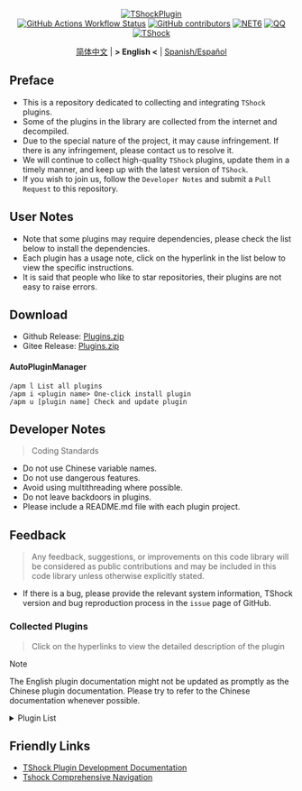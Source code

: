 <div align="center">
  
[![TShockPlugin](https://socialify.git.ci/UnrealMultiple/TShockPlugin/image?description=1&descriptionEditable=A%20TShock%20Chinese%20Plugin%20Collection%20Repository&forks=1&issues=1&language=1&logo=https%3A%2F%2Fgithub.com%2FUnrealMultiple%2FTShockPlugin%2Fblob%2Fmaster%2Ficon.png%3Fraw%3Dtrue&name=1&pattern=Circuit%20Board&pulls=1&stargazers=1&theme=Auto)](https://github.com/UnrealMultiple/TShockPlugin)  
[![GitHub Actions Workflow Status](https://img.shields.io/github/actions/workflow/status/UnrealMultiple/TShockPlugin/.github%2Fworkflows%2Fbuild.yml)](https://github.com/UnrealMultiple/TShockPlugin/actions)
[![GitHub contributors](https://img.shields.io/github/contributors/UnrealMultiple/TShockPlugin?style=flat)](https://github.com/UnrealMultiple/TShockPlugin/graphs/contributors)
[![NET6](https://img.shields.io/badge/Core-%20.NET_6-blue)](https://dotnet.microsoft.com/zh-cn/)
[![QQ](https://img.shields.io/badge/QQ-EB1923?logo=tencent-qq&logoColor=white)](https://qm.qq.com/cgi-bin/qm/qr?k=54tOesIU5g13yVBNFIuMBQ6AzjgE6f0m&jump_from=webapi&authKey=6jzafzJEqQGzq7b2mAHBw+Ws5uOdl83iIu7CvFmrfm/Xxbo2kNHKSNXJvDGYxhSW)
[![TShock](https://img.shields.io/badge/TShock5.2.0-2B579A.svg?&logo=TShock&logoColor=white)](https://github.com/Pryaxis/TShock)

[简体中文](README.md) | **&gt; English &lt;** | [Spanish/Español](README.es-ES.md)

</div>

## Preface
- This is a repository dedicated to collecting and integrating `TShock` plugins.
- Some of the plugins in the library are collected from the internet and decompiled.
- Due to the special nature of the project, it may cause infringement. If there is any infringement, please contact us to resolve it.
- We will continue to collect high-quality `TShock` plugins, update them in a timely manner, and keep up with the latest version of `TShock`.
- If you wish to join us, follow the `Developer Notes` and submit a `Pull Request` to this repository.


## User Notes

- Note that some plugins may require dependencies, please check the list below to install the dependencies.
- Each plugin has a usage note, click on the hyperlink in the list below to view the specific instructions.
- It is said that people who like to star repositories, their plugins are not easy to raise errors.

## Download

- Github Release: [Plugins.zip](https://github.com/UnrealMultiple/TShockPlugin/releases/download/V1.0.0.0/Plugins.zip)
- Gitee Release: [Plugins.zip](https://gitee.com/kksjsj/TShockPlugin/releases/download/V1.0.0.0/Plugins.zip)

#### AutoPluginManager
    /apm l List all plugins
    /apm i <plugin name> One-click install plugin
    /apm u [plugin name] Check and update plugin

## Developer Notes

> Coding Standards

- Do not use Chinese variable names.
- Do not use dangerous features.
- Avoid using multithreading where possible.
- Do not leave backdoors in plugins.
- Please include a README.md file with each plugin project.

## Feedback

> Any feedback, suggestions, or improvements on this code library will be considered as public contributions and may be included in this code library unless otherwise explicitly stated.

- If there is a bug, please provide the relevant system information, TShock version and bug reproduction process in the `issue` page of GitHub.

### Collected Plugins

> Click on the hyperlinks to view the detailed description of the plugin

> [!NOTE]
> The English plugin documentation might not be updated as promptly as the Chinese plugin documentation.
> Please try to refer to the Chinese documentation whenever possible.

<Details>
<Summary>Plugin List</Summary>

| Plugin Name | English Available | Plugin Description | Dependencies |
| :-: | :-: | :-: | :-: |
| [AdditionalPylons](./src/AdditionalPylons/README.en-US.md) | Yes | Place more Pylons | [LazyAPI](./src/LazyAPI/README.md) |
| [AnnouncementBoxPlus](./src/AnnouncementBoxPlus/README.md) | No | Enhance Broadcast Box Functionality | [LazyAPI](./src/LazyAPI/README.md) |
| [AutoAirItem](./src/AutoAirItem/README.en-US.md) | Yes | Automatic trash cans | [LazyAPI](./src/LazyAPI/README.md) |
| [AutoBroadcast](./src/AutoBroadcast/README.en-US.md) | Yes | Automatic broadcast | [LazyAPI](./src/LazyAPI/README.md) |
| [AutoClear](./src/AutoClear/README.en-US.md) | Yes | Intelligent automatic cleaning | [LazyAPI](./src/LazyAPI/README.md) |
| [AutoFish](./src/AutoFish/README.en-US.md) | Yes | Automatic fishing | [LazyAPI](./src/LazyAPI/README.md) |
| [AutoPluginManager](./src/AutoPluginManager/README.en-US.md) | Yes | Update plugins automatically in one key |  |
| [AutoReset](./src/AutoReset/README.en-US.md) | Yes | Fully automatic reset | [LazyAPI](./src/LazyAPI/README.md) |
| [AutoStoreItems](./src/AutoStoreItems/README.en-US.md) | Yes | Automatic storage | [LazyAPI](./src/LazyAPI/README.md) |
| [AutoTeam](./src/AutoTeam/README.en-US.md) | Yes | Automatic team formation | [LazyAPI](./src/LazyAPI/README.md) |
| [Back](./src/Back/README.en-US.md) | Yes | Return to the point of death | [LazyAPI](./src/LazyAPI/README.md) |
| [BagPing](./src/BagPing/README.en-US.md) | Yes | Mark treasure bags on the map |  |
| [BanNpc](./src/BanNpc/README.en-US.md) | Yes | Prevent monster generation | [LazyAPI](./src/LazyAPI/README.md) |
| [BedSet](./src/BedSet/README.en-US.md) | Yes | Set and record respawn points | [LazyAPI](./src/LazyAPI/README.md) |
| [BetterWhitelist](./src/BetterWhitelist/README.en-US.md) | Yes | Whitelist plugin | [LazyAPI](./src/LazyAPI/README.md) |
| [BridgeBuilder](./src/BridgeBuilder/README.en-US.md) | Yes | Quick bridge building | [LazyAPI](./src/LazyAPI/README.md) |
| [BuildMaster](./src/BuildMaster/README.md) | No | Red Bean Mini Game·Master Builder Mode | [MiniGamesAPI](./src/MiniGamesAPI/README.md) |
| [CaiBot](./src/CaiBot/README.md) | No | CaiBot adapter plugin (Only support QQ) |  |
| [CaiCustomEmojiCommand](./src/CaiCustomEmojiCommand/README.en-US.md) | Yes | Custom emoji command | [LazyAPI](./src/LazyAPI/README.md) |
| [CaiLib](./src/CaiLib/README.md) | No | Cai's preload library | [SixLabors.ImageSharp]() |
| [CaiPacketDebug](./src/CaiPacketDebug/README.md) | No | Cai Packet Debug Tool | [LazyAPI](./src/LazyAPI/README.md) [TrProtocol]() |
| [CaiRewardChest](./src/CaiRewardChest/README.en-US.md) | Yes | Convert naturally generated chests into reward chests that everyone can claim once | [linq2db]() [LazyAPI](./src/LazyAPI/README.md) |
| [CGive](./src/CGive/README.en-US.md) | Yes | Offline commands |  |
| [Challenger](./src/Challenger/README.md) | Yes | Challenger mode |  |
| [Chameleon](./src/Chameleon/README.en-US.md) | Yes | Login before entering the server | [LazyAPI](./src/LazyAPI/README.md) |
| [ChattyBridge](./src/ChattyBridge/README.md) | No | Used for cross-server chat | [LazyAPI](./src/LazyAPI/README.md) |
| [ChestRestore](./src/ChestRestore/README.en-US.md) | Yes | Infinite items in resource servers |  |
| [Chireiden.TShock.Omni](https://github.com/sgkoishi/yaaiomni/blob/master/README.md) | No | Yet another misc plugin for TShock - the core part |  |
| [Chireiden.TShock.Omni.Misc](https://github.com/sgkoishi/yaaiomni/blob/master/README.md) | No | Yet another misc plugin for TShock - the miscellaneous part | [Chireiden.TShock.Omni](https://github.com/sgkoishi/yaaiomni/blob/master/README.md) |
| [CNPCShop](./src/CNPCShop/README.md) | No | Custom NPC shop |  |
| [ConsoleSql](./src/ConsoleSql/README.md) | No | Execute SQL statements in the console |  |
| [ConvertWorld](./src/ConvertWorld/README.en-US.md) | Yes | Convert world items by defeating monsters |  |
| [CreateSpawn](./src/CreateSpawn/README.md) | No | Spawn point building generation | [LazyAPI](./src/LazyAPI/README.md) |
| [CriticalHit](./src/CriticalHit/README.en-US.md) | No | Critical hit prompt |  |
| [Crossplay](https://github.com/UnrealMultiple/Crossplay/blob/main/README.md) | No | Allows for cross-platform play |  |
| [CustomMonster](./src/CustomMonster/README.en-US.md) | Yes | Customize, modify, and generate monsters and bosses  |  |
| [DamageRuleLoot](./src/DamageRuleLoot/README.en-US.md) | Yes | Determine the drop treasure bag based on the ratio of damage and transfer damage calculation |  |
| [DamageStatistic](./src/DamageStatistic/README.md) | No | Display damage caused by each player after each boss fight |  |
| [DataSync](./src/DataSync/README.md) | No | Progress synchronization |  |
| [DeathDrop](./src/DeathDrop/README.md) | No | Random and custom loot upon monster death |  |
| [DisableMonsLoot](./src/DisableMonsLoot/README.md) | No | Prohibit monster loot |  |
| [DonotFuck](./src/DonotFuck/README.en-US.md) | Yes | Prevent swearing | [LazyAPI](./src/LazyAPI/README.md) |
| [DTEntryBlock](./src/DTEntryBlock/README.md) | No | Prevent entry into dungeons or temples |  |
| [DumpTerrariaID](./src/DumpTerrariaID/README.md) | No | Dump Terraria IDs |  |
| [DwTP](./src/DwTP/README.en-US.md) | Yes | Positioning Teleport |  |
| [Economics.Deal](./src/Economics.Deal/README.en-US.md) | Yes | Trading plugin | [EconomicsAPI](./src/EconomicsAPI/README.en-US.md) |
| [Economics.NPC](./src/Economics.NPC/README.en-US.md) | No | Custom monster rewards | [EconomicsAPI](./src/EconomicsAPI/README.en-US.md) |
| [Economics.Projectile](./src/Economics.Projectile/README.en-US.md) | No | Custom projectiles | [EconomicsAPI](./src/EconomicsAPI/README.en-US.md) [Economics.RPG](./src/Economics.RPG/README.en-US.md) |
| [Economics.Regain](./src/Economics.Regain/README.en-US.md) | Yes | Item recycling | [EconomicsAPI](./src/EconomicsAPI/README.en-US.md) |
| [Economics.RPG](./src/Economics.RPG/README.en-US.md) | Yes | RPG plugin | [EconomicsAPI](./src/EconomicsAPI/README.en-US.md) |
| [Economics.Shop](./src/Economics.Shop/README.en-US.md) | Yes | Shop plugin | [EconomicsAPI](./src/EconomicsAPI/README.en-US.md) [Economics.RPG](./src/Economics.RPG/README.en-US.md) |
| [Economics.Skill](./src/Economics.Skill/README.md) | Yes | Skill plugin | [EconomicsAPI](./src/EconomicsAPI/README.en-US.md) [Jint]() [Economics.RPG](./src/Economics.RPG/README.en-US.md) |
| [Economics.Task](./src/Economics.Task/README.en-US.md) | Yes | Task plugin | [EconomicsAPI](./src/EconomicsAPI/README.en-US.md) [Economics.RPG](./src/Economics.RPG/README.en-US.md) |
| [Economics.WeaponPlus](./src/Economics.WeaponPlus/README.en-US.md) | Yes | Weapon enhancement | [EconomicsAPI](./src/EconomicsAPI/README.en-US.md) |
| [EconomicsAPI](./src/EconomicsAPI/README.en-US.md) | Yes | Economic plugin prerequisite |  |
| [EndureBoost](./src/EndureBoost/README.en-US.md) | Yes | Grant specified buff when the player has a certain number of items |  |
| [EssentialsPlus](./src/EssentialsPlus/README.en-US.md) | Yes | Additional management commands |  |
| [Ezperm](./src/Ezperm/README.md) | Yes | Batch change permissions |  |
| [FishShop](https://github.com/UnrealMultiple/TShockFishShop/blob/master/README.md) | No | Fish shop |  |
| [GenerateMap](./src/GenerateMap/README.md) | No | Generate map images | [CaiLib](./src/CaiLib/README.md) |
| [GolfRewards](./src/GolfRewards/README.md) | No | Golf rewards |  |
| [GoodNight](./src/GoodNight/README.md) | No | Curfew |  |
| [HardPlayerDrop](./src/HardPlayerDrop/README.md) | No | Hardcore death drops life crystals |  |
| [HelpPlus](./src/HelpPlus/README.en-US.md) | Yes | Fix and enhance the Help command |  |
| [History](./src/History/README.md) | No | History grid record |  |
| [HouseRegion](./src/HouseRegion/README.md) | No | Land claiming plugin |  |
| [Invincibility](./src/Invincibility/README.md) | No | Time-limited invincibility |  |
| [ItemBox](./src/ItemBox/README.md) | No | Off-line inventory |  |
| [ItemDecoration](./src/ItemDecoration/README.en-US.md) | No | Floating message display for held items | [LazyAPI](./src/LazyAPI/README.md) |
| [ItemPreserver](./src/ItemPreserver/README.md) | No | Preserve specified items from consumption |  |
| [JourneyUnlock](./src/JourneyUnlock/README.md) | No | Unlock journey items |  |
| [Lagrange.XocMat.Adapter](./src/Lagrange.XocMat.Adapter/README.md) | No | Lagrange.XocMat Bot Adapter Plugin | [SixLabors.ImageSharp]() |
| [LazyAPI](./src/LazyAPI/README.md) | No | Plugin base library | [linq2db]() |
| [LifemaxExtra](./src/LifemaxExtra/README.md) | No | Eat more life fruits/crystals | [LazyAPI](./src/LazyAPI/README.md) |
| [ListPlugins](./src/ListPlugins/README.md) | No | List installed plugins |  |
| [MapTp](./src/MapTp/README.en-US.md) | Yes | Double-click on the map to teleport |  |
| [MiniGamesAPI](./src/MiniGamesAPI/README.md) | No | Bean paste mini-game API |  |
| [ModifyWeapons](./src/ModifyWeapons/README.en-US.md) | Yes | ModifyWeapons | [LazyAPI](./src/LazyAPI/README.md) |
| [MonsterRegen](./src/MonsterRegen/README.md) | No | Monster progress regeneration |  |
| [MusicPlayer](./src/MusicPlayer/README.md) | No | Simple music player |  |
| [Noagent](./src/Noagent/README.md) | No | Prohibit proxy IP from entering |  |
| [NormalDropsBags](./src/NormalDropsBags/README.md) | No | Drop treasure bags at normal difficulty |  |
| [OnlineGiftPackage](./src/OnlineGiftPackage/README.md) | No | Online gift package |  |
| [PacketsStop](./src/PacketsStop/README.md) | No | Packet interception |  |
| [PermaBuff](./src/PermaBuff/README.md) | No | Permanent buff |  |
| [PerPlayerLoot](./src/PerPlayerLoot/README.en-US.md) | Yes | Separate chest for player loot |  |
| [PersonalPermission](./src/PersonalPermission/README.md) | No | Set permissions individually for players |  |
| [Platform](./src/Platform/README.md) | No | Determine player device |  |
| [PlayerManager](https://github.com/UnrealMultiple/TShockPlayerManager/blob/master/README.md) | No | Hufang's player manager |  |
| [PlayerRandomSwapper](./src/PlayerRandomSwapper/README.en-US.md) | Yes | Random Player Position Swap | [LazyAPI](./src/LazyAPI/README.md) |
| [PlayerSpeed](./src/PlayerSpeed/README.en-US.md) | Yes | Enable players to achieve a two-stage sprint | [LazyAPI](./src/LazyAPI/README.md) |
| [ProgressBag](./src/ProgressBag/README.md) | No | Progress gift pack |  |
| [ProgressControls](./src/ProgressControls/README.md) | No | Planbook (Automate server control) |  |
| [ProgressRestrict](./src/ProgressRestrict/README.md) | No | Super progress detection | [DataSync](./src/DataSync/README.md) |
| [ProxyProtocolSocket](./src/ProxyProtocolSocket/README.md) | Yes | Accept proxy protocol connections |  |
| [PvPer](./src/PvPer/README.md) | No | Duel system |  |
| [RainbowChat](./src/RainbowChat/README.md) | Yes | Random chat color |  |
| [RandomBroadcast](./src/RandomBroadcast/README.md) | No | Random broadcast |  |
| [RandRespawn](./src/RandRespawn/README.en-US.md) | No | Random spawn point |  |
| [RealTime](./src/RealTime/README.md) | No | Synchronize server time with real time |  |
| [RebirthCoin](./src/RebirthCoin/README.en-US.md) | Yes | Consume designated items to revive player |  |
| [RecipesBrowser](./src/RecipesBrowser/README.md) | No | Crafting table |  |
| [ReFishTask](./src/ReFishTask/README.en-US.md) | Yes | Automatically refresh fisherman tasks |  |
| [RegionView](./src/RegionView/README.md) | No | Display area boundaries |  |
| [Respawn](./src/Respawn/README.md) | No | Respawn at the death place |  |
| [RestInventory](./src/RestInventory/README.md) | No | Provide REST query backpack interface |  |
| [RolesModifying](./src/RolesModifying/README.md) | No | Modify player backpack |  |
| [Sandstorm](./src/Sandstorm/README.md) | No | Toggle sandstorm |  |
| [ServerTools](./src/ServerTools/README.en-US.md) | No | Server management tools | [LazyAPI](./src/LazyAPI/README.md) [linq2db]() |
| [SessionSentinel](./src/SessionSentinel/README.md) | No | Handle players not sending data packets for a long time |  |
| [ShortCommand](./src/ShortCommand/README.md) | No | Short command |  |
| [ShowArmors](./src/ShowArmors/README.md) | No | Display equipment bar |  |
| [SignInSign](./src/SignInSign/README.md) | No | Signboard login plugin |  |
| [SimultaneousUseFix](./src/SimultaneousUseFix/README.md) | No | Solve problems like stuck double hammer and star spin machine gun | [Chireiden.TShock.Omni](https://github.com/sgkoishi/yaaiomni/blob/master/README.md) |
| [SmartRegions](./src/SmartRegions/README.md) | No | Smart regions |  |
| [SpawnInfra](./src/SpawnInfra/README.md) | No | Generate basic infrastructure |  |
| [SpclPerm](./src/SpclPerm/README.md) | No | Server owner privileges |  |
| [StatusTextManager](./src/StatusTextManager/README.md) | No | PC status text management plugin |  |
| [SurfaceBlock](./src/SurfaceBlock/README.en-US.md) | Yes | Prohibit surface projectiles | [LazyAPI](./src/LazyAPI/README.md) |
| [SwitchCommands](./src/SwitchCommands/README.md) | No | Execute commands in region |  |
| [TeleportRequest](./src/TeleportRequest/README.en-US.md) | Yes | Teleport request |  |
| [TimeRate](./src/TimeRate/README.en-US.md) | Yes | modifying time acceleration using commands, and supporting player sleep to trigger events. |  |
| [TimerKeeper](./src/TimerKeeper/README.en-US.md) | Yes | Save timer state |  |
| [TownNPCHomes](./src/TownNPCHomes/README.en-US.md) | Yes | NPC quick home |  |
| [TShockConfigMultiLang](./src/TShockConfigMultiLang/README.md) | No | TShock configuration language localization | [LazyAPI](./src/LazyAPI/README.md) |
| [UnseenInventory](./src/UnseenInventory/README.md) | No | Allows the server to generate items that are normally 'unobtainable' |  |
| [VBY.Common](https://github.com/UnrealMultiple/MyPlugin/blob/master/docs/VBY.Common.md) | No | Foundation library for VBY plugins |  |
| [VBY.GameContentModify](https://github.com/UnrealMultiple/MyPlugin/blob/master/docs/VBY.GameContentModify.md) | No | Customizable modifications for certain game content (super) | [VBY.Common](https://github.com/UnrealMultiple/MyPlugin/blob/master/docs/VBY.Common.md) |
| [VBY.OtherCommand](https://github.com/UnrealMultiple/MyPlugin/blob/master/docs/VBY.OtherCommand.md) | No | Provide some other auxiliary commands | [VBY.Common](https://github.com/UnrealMultiple/MyPlugin/blob/master/docs/VBY.Common.md) |
| [VBY.PluginLoader](https://github.com/UnrealMultiple/MyPlugin/blob/master/docs/VBY.PluginLoader.md) | No | A plugin loader that allows hot reloading |  |
| [VeinMiner](./src/VeinMiner/README.en-US.md) | Yes | Chain mining |  |
| [VotePlus](./src/VotePlus/README.en-US.md) | Yes | Multi-function voting |  |
| [WeaponPlus](./src/WeaponPlusCostCoin/README.md) | No | Weapon enhancement coin version |  |
| [WikiLangPackLoader](./src/WikiLangPackLoader/README.md) | No | Load Chinese Wiki language pack for server |  |
| [WorldModify](https://github.com/UnrealMultiple/TShockWorldModify/blob/master/README.md) | No | World editor, can modify most of the world parameters |  |
| [ZHIPlayerManager](./src/ZHIPlayerManager/README.md) | No | zZhi's player management plugin |  |

</Details>

## Friendly Links

- [TShock Plugin Development Documentation](https://github.com/ACaiCat/TShockPluginDocument)
- [Tshock Comprehensive Navigation](https://github.com/UnrealMultiple/Tshock-nav)
